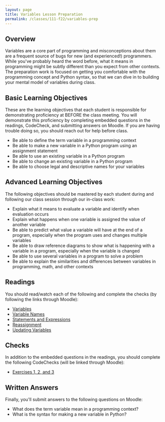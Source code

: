 ```yaml
---
layout: page
title: Variables Lesson Preparation
permalink: /classes/111-f22/variables-prep
---
```


## Overview
Variables are a core part of programming and misconceptions about them are a frequent source of bugs for new (and experienced!) programmers.
While you've probably heard the word before, what it means in programming might be subtly different than you expect from other contexts.
The preparation work is focused on getting you comfortable with the programming concept and Python syntax, so that we can dive in to building your mental model of variables during class.



## Basic Learning Objectives
These are the learning objectives that each student is responsible for demonstrating proficiency at BEFORE the class meeting. 
You will demonstrate this proficiency by completing embedded questions in the readings, CodeCheck, and submitting answers on Moodle.
If you are having trouble doing so, you should reach out for help before class.

* Be able to define the term variable in a programming context
* Be able to make a new variable in a Python program using an assignment statement
* Be able to use an existing variable in a Python program
* Be able to change an existing variable in a Python program
* Be able to choose legal and descriptive names for your variables

## Advanced Learning Objectives
The following objectives should  be mastered by each student during and following our class session through our in-class work:

* Explain what it means to evaluate a variable and identify when evaluation occurs
* Explain what happens when one variable is assigned the value of another variable 
* Be able to predict what value a variable will have at the end of a program, especially when the program uses and changes multiple variables
* Be able to draw reference diagrams to show what is happening with a variable in a program, especially when the variable is changed
* Be able to use several variables in a program to solve a problem
* Be able to explain the similarities and differences between variables in programming, math, and other contexts

## Readings
You should read/watch each of the following and complete the checks (by following the links through Moodle):

* [Variables](https://runestone.academy/ns/books/published/thinkcspy/SimplePythonData/Variables.html)
* [Variable Names](https://runestone.academy/ns/books/published/thinkcspy/SimplePythonData/VariableNamesandKeywords.html)
* [Statements and Expressions](https://runestone.academy/ns/books/published/thinkcspy/SimplePythonData/StatementsandExpressions.html)
* [Reassignment](https://runestone.academy/ns/books/published/thinkcspy/SimplePythonData/Reassignment.html)
* [Updating Variables](https://runestone.academy/ns/books/published/thinkcspy/SimplePythonData/UpdatingVariables.html)

## Checks
In addition to the embedded questions in the readings, you should complete the following CodeChecks (will be linked through Moodle):
* [Exercises 1, 2, and 3](https://codecheck.io/viewAssignment/2012131853ajysxi55gpag2u40h3tmgsjzg)

## Written Answers
Finally, you'll submit answers to the following questions on Moodle:
* What does the term variable mean in a programming context?
* What is the syntax for making a new variable in Python?
